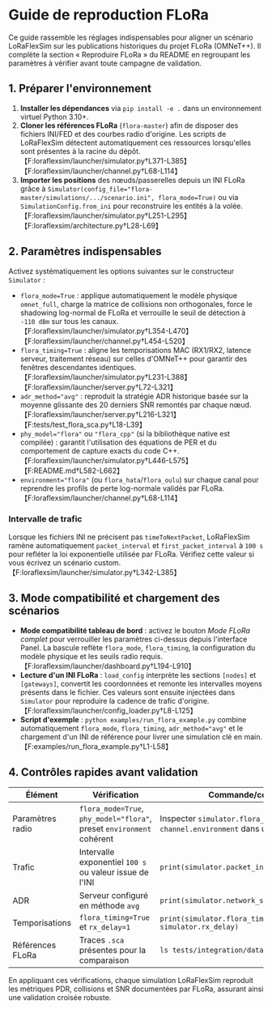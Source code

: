 # Guide de reproduction FLoRa

Ce guide rassemble les réglages indispensables pour aligner un scénario LoRaFlexSim sur les publications historiques du projet FLoRa (OMNeT++). Il complète la section « Reproduire FLoRa » du README en regroupant les paramètres à vérifier avant toute campagne de validation.

## 1. Préparer l'environnement

1. **Installer les dépendances** via `pip install -e .` dans un environnement virtuel Python 3.10+.
2. **Cloner les références FLoRa** (`flora-master`) afin de disposer des fichiers INI/FED et des courbes radio d'origine. Les scripts de LoRaFlexSim détectent automatiquement ces ressources lorsqu'elles sont présentes à la racine du dépôt.【F:loraflexsim/launcher/simulator.py†L371-L385】【F:loraflexsim/launcher/channel.py†L68-L114】
3. **Importer les positions** des nœuds/passerelles depuis un INI FLoRa grâce à `Simulator(config_file="flora-master/simulations/.../scenario.ini", flora_mode=True)` ou via `SimulationConfig.from_ini` pour reconstruire les entités à la volée.【F:loraflexsim/launcher/simulator.py†L251-L295】【F:loraflexsim/architecture.py†L28-L69】

## 2. Paramètres indispensables

Activez systématiquement les options suivantes sur le constructeur `Simulator` :

- `flora_mode=True` : applique automatiquement le modèle physique `omnet_full`, charge la matrice de collisions non orthogonales, force le shadowing log-normal de FLoRa et verrouille le seuil de détection à `-110 dBm` sur tous les canaux.【F:loraflexsim/launcher/simulator.py†L354-L470】【F:loraflexsim/launcher/channel.py†L454-L520】
- `flora_timing=True` : aligne les temporisations MAC (RX1/RX2, latence serveur, traitement réseau) sur celles d'OMNeT++ pour garantir des fenêtres descendantes identiques.【F:loraflexsim/launcher/simulator.py†L231-L388】【F:loraflexsim/launcher/server.py†L72-L321】
- `adr_method="avg"` : reproduit la stratégie ADR historique basée sur la moyenne glissante des 20 derniers SNR remontés par chaque nœud.【F:loraflexsim/launcher/server.py†L216-L321】【F:tests/test_flora_sca.py†L18-L39】
- `phy_model="flora"` ou `"flora_cpp"` (si la bibliothèque native est compilée) : garantit l'utilisation des équations de PER et du comportement de capture exacts du code C++.【F:loraflexsim/launcher/simulator.py†L446-L575】【F:README.md†L582-L662】
- `environment="flora"` (ou `flora_hata`/`flora_oulu`) sur chaque canal pour reprendre les profils de perte log-normale validés par FLoRa.【F:loraflexsim/launcher/channel.py†L68-L114】

### Intervalle de trafic

Lorsque les fichiers INI ne précisent pas `timeToNextPacket`, LoRaFlexSim ramène automatiquement `packet_interval` et `first_packet_interval` à `100 s` pour refléter la loi exponentielle utilisée par FLoRa. Vérifiez cette valeur si vous écrivez un scénario custom.【F:loraflexsim/launcher/simulator.py†L342-L385】

## 3. Mode compatibilité et chargement des scénarios

- **Mode compatibilité tableau de bord** : activez le bouton *Mode FLoRa complet* pour verrouiller les paramètres ci-dessus depuis l'interface Panel. La bascule reflète `flora_mode`, `flora_timing`, la configuration du modèle physique et les seuils radio requis.【F:loraflexsim/launcher/dashboard.py†L194-L910】
- **Lecture d'un INI FLoRa** : `load_config` interprète les sections `[nodes]` et `[gateways]`, convertit les coordonnées et remonte les intervalles moyens présents dans le fichier. Ces valeurs sont ensuite injectées dans `Simulator` pour reproduire la cadence de trafic d'origine.【F:loraflexsim/launcher/config_loader.py†L8-L125】
- **Script d'exemple** : `python examples/run_flora_example.py` combine automatiquement `flora_mode`, `flora_timing`, `adr_method="avg"` et le chargement d'un INI de référence pour livrer une simulation clé en main.【F:examples/run_flora_example.py†L1-L58】

## 4. Contrôles rapides avant validation

| Élément | Vérification | Commande/conseil |
| --- | --- | --- |
| Paramètres radio | `flora_mode=True`, `phy_model="flora"`, preset `environment` cohérent | Inspecter `simulator.flora_mode` et `channel.environment` dans un REPL |
| Trafic | Intervalle exponentiel `100 s` ou valeur issue de l'INI | `print(simulator.packet_interval)` |
| ADR | Serveur configuré en méthode `avg` | `print(simulator.network_server.adr_method)` |
| Temporisations | `flora_timing=True` et `rx_delay=1` | `print(simulator.flora_timing, simulator.rx_delay)` |
| Références FLoRa | Traces `.sca` présentes pour la comparaison | `ls tests/integration/data/*.sca` |

En appliquant ces vérifications, chaque simulation LoRaFlexSim reproduit les métriques PDR, collisions et SNR documentées par FLoRa, assurant ainsi une validation croisée robuste.
